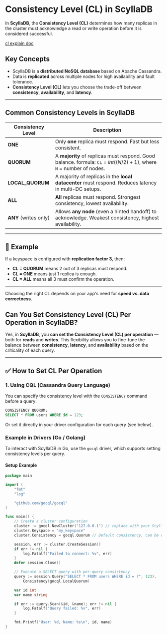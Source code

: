 # Consistency Level (CL) in ScyllaDB

In **ScyllaDB**, the **Consistency Level (CL)** determines how many replicas in the cluster must acknowledge a read or write operation before it is considered successful.

[cl explain doc](https://university.scylladb.com/courses/scylla-essentials-overview/lessons/high-availability/topic/consistency-level/)

## Key Concepts

- ScyllaDB is a **distributed NoSQL database** based on Apache Cassandra.
- Data is **replicated** across multiple nodes for high availability and fault tolerance.
- **Consistency Level (CL)** lets you choose the trade-off between **consistency**, **availability**, and **latency**.

---

## Common Consistency Levels in ScyllaDB

| Consistency Level | Description |
|-------------------|-------------|
| **ONE**           | Only **one** replica must respond. Fast but less consistent. |
| **QUORUM**        | A **majority** of replicas must respond. Good balance. formula: `CL` = $int((N / 2) + 1)$, where `N` = number of nodes. |
| **LOCAL_QUORUM**  | A majority of replicas in the **local datacenter** must respond. Reduces latency in multi-DC setups. |
| **ALL**           | **All** replicas must respond. Strongest consistency, lowest availability. |
| **ANY** (writes only) | Allows **any node** (even a hinted handoff) to acknowledge. Weakest consistency, highest availability. |

---

## 📝 Example

If a keyspace is configured with **replication factor 3**, then:

- **CL = QUORUM** means 2 out of 3 replicas must respond.
- **CL = ONE** means just 1 replica is enough.
- **CL = ALL** means all 3 must confirm the operation.

---

Choosing the right CL depends on your app's need for **speed vs. data correctness**.

## Can You Set Consistency Level (CL) Per Operation in ScyllaDB?

Yes, in **ScyllaDB**, you **can set the Consistency Level (CL) per operation** — both for **reads** and **writes**. This flexibility allows you to fine-tune the balance between **consistency**, **latency**, and **availability** based on the criticality of each query.

---

## ✅ How to Set CL Per Operation

### 1. Using CQL (Cassandra Query Language)

You can specify the consistency level with the `CONSISTENCY` command before a query:

```sql
CONSISTENCY QUORUM;
SELECT * FROM users WHERE id = 123;
```

Or set it directly in your driver configuration for each query (see below).

### Example in Drivers (Go / Golang)

To interact with ScyllaDB in Go, use the `gocql` driver, which supports setting consistency levels per query.

#### Setup Example

```go
package main

import (
    "fmt"
    "log"

    "github.com/gocql/gocql"
)

func main() {
    // Create a cluster configuration
    cluster := gocql.NewCluster("127.0.0.1") // replace with your ScyllaDB node IP
    cluster.Keyspace = "my_keyspace"
    cluster.Consistency = gocql.Quorum // Default consistency, can be overridden per query

    session, err := cluster.CreateSession()
    if err != nil {
        log.Fatalf("Failed to connect: %v", err)
    }
    defer session.Close()

    // Execute a SELECT query with per-query consistency
    query := session.Query("SELECT * FROM users WHERE id = ?", 123).
        Consistency(gocql.LocalQuorum)

    var id int
    var name string

    if err := query.Scan(&id, &name); err != nil {
        log.Fatalf("Query failed: %v", err)
    }

    fmt.Printf("User: %d, Name: %s\n", id, name)
}
```
